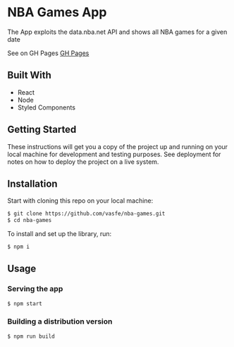 # NBA Games App

The App exploits the data.nba.net API and shows all NBA games for a given date

See on GH Pages [GH Pages](https://vasfe.github.io/nba-games/)

## Built With

* React
* Node
* Styled Components

## Getting Started

These instructions will get you a copy of the project up and running on your local machine for development and testing purposes. See deployment for notes on how to deploy the project on a live system.

## Installation

Start with cloning this repo on your local machine:

```sh
$ git clone https://github.com/vasfe/nba-games.git
$ cd nba-games
```

To install and set up the library, run:

```sh
$ npm i
```
## Usage

### Serving the app

```sh
$ npm start
```

### Building a distribution version

```sh
$ npm run build
```
